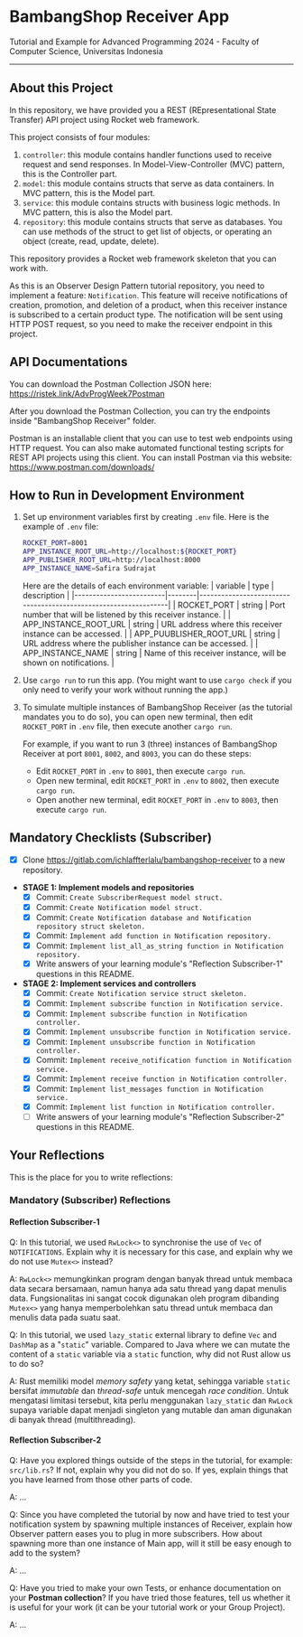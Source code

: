 # BambangShop Receiver App

Tutorial and Example for Advanced Programming 2024 - Faculty of Computer Science, Universitas Indonesia

---

## About this Project

In this repository, we have provided you a REST (REpresentational State Transfer) API project using Rocket web framework.

This project consists of four modules:

1. `controller`: this module contains handler functions used to receive request and send responses.
    In Model-View-Controller (MVC) pattern, this is the Controller part.
2. `model`: this module contains structs that serve as data containers.
    In MVC pattern, this is the Model part.
3. `service`: this module contains structs with business logic methods.
    In MVC pattern, this is also the Model part.
4. `repository`: this module contains structs that serve as databases.
    You can use methods of the struct to get list of objects, or operating an object (create, read, update, delete).

This repository provides a Rocket web framework skeleton that you can work with.

As this is an Observer Design Pattern tutorial repository, you need to implement a feature: `Notification`.
This feature will receive notifications of creation, promotion, and deletion of a product, when this receiver instance is subscribed to a certain product type.
The notification will be sent using HTTP POST request, so you need to make the receiver endpoint in this project.

## API Documentations

You can download the Postman Collection JSON here: <https://ristek.link/AdvProgWeek7Postman>

After you download the Postman Collection, you can try the endpoints inside "BambangShop Receiver" folder.

Postman is an installable client that you can use to test web endpoints using HTTP request.
You can also make automated functional testing scripts for REST API projects using this client.
You can install Postman via this website: <https://www.postman.com/downloads/>

## How to Run in Development Environment

1. Set up environment variables first by creating `.env` file.
    Here is the example of `.env` file:

    ```bash
    ROCKET_PORT=8001
    APP_INSTANCE_ROOT_URL=http://localhost:${ROCKET_PORT}
    APP_PUBLISHER_ROOT_URL=http://localhost:8000
    APP_INSTANCE_NAME=Safira Sudrajat
    ```

    Here are the details of each environment variable:
    | variable                | type   | description                                                     |
    |-------------------------|--------|-----------------------------------------------------------------|
    | ROCKET_PORT             | string | Port number that will be listened by this receiver instance.    |
    | APP_INSTANCE_ROOT_URL   | string | URL address where this receiver instance can be accessed.       |
    | APP_PUUBLISHER_ROOT_URL | string | URL address where the publisher instance can be accessed.       |
    | APP_INSTANCE_NAME       | string | Name of this receiver instance, will be shown on notifications. |
2. Use `cargo run` to run this app.
    (You might want to use `cargo check` if you only need to verify your work without running the app.)
3. To simulate multiple instances of BambangShop Receiver (as the tutorial mandates you to do so),
    you can open new terminal, then edit `ROCKET_PORT` in `.env` file, then execute another `cargo run`.

    For example, if you want to run 3 (three) instances of BambangShop Receiver at port `8001`, `8002`, and `8003`, you can do these steps:
    - Edit `ROCKET_PORT` in `.env` to `8001`, then execute `cargo run`.
    - Open new terminal, edit `ROCKET_PORT` in `.env` to `8002`, then execute `cargo run`.
    - Open another new terminal, edit `ROCKET_PORT` in `.env` to `8003`, then execute `cargo run`.

## Mandatory Checklists (Subscriber)

- [x] Clone <https://gitlab.com/ichlaffterlalu/bambangshop-receiver> to a new repository.
- **STAGE 1: Implement models and repositories**
  - [x] Commit: `Create SubscriberRequest model struct.`
  - [x] Commit: `Create Notification model struct.`
  - [x] Commit: `Create Notification database and Notification repository struct skeleton.`
  - [x] Commit: `Implement add function in Notification repository.`
  - [x] Commit: `Implement list_all_as_string function in Notification repository.`
  - [x] Write answers of your learning module's "Reflection Subscriber-1" questions in this README.
- **STAGE 2: Implement services and controllers**
  - [x] Commit: `Create Notification service struct skeleton.`
  - [x] Commit: `Implement subscribe function in Notification service.`
  - [x] Commit: `Implement subscribe function in Notification controller.`
  - [x] Commit: `Implement unsubscribe function in Notification service.`
  - [x] Commit: `Implement unsubscribe function in Notification controller.`
  - [x] Commit: `Implement receive_notification function in Notification service.`
  - [x] Commit: `Implement receive function in Notification controller.`
  - [x] Commit: `Implement list_messages function in Notification service.`
  - [x] Commit: `Implement list function in Notification controller.`
  - [ ] Write answers of your learning module's "Reflection Subscriber-2" questions in this README.

## Your Reflections

This is the place for you to write reflections:

### Mandatory (Subscriber) Reflections

#### Reflection Subscriber-1

Q: In this tutorial, we used `RwLock<>` to synchronise the use of `Vec` of `NOTIFICATIONS`.
Explain why it is necessary for this case, and explain why we do not use `Mutex<>` instead?

A: `RwLock<>` memungkinkan program dengan banyak thread untuk membaca data secara bersamaan, namun hanya ada satu thread yang dapat menulis data.
Fungsionalitas ini sangat cocok digunakan oleh program dibanding `Mutex<>` yang hanya memperbolehkan satu thread untuk membaca dan menulis data pada suatu saat.

Q: In this tutorial, we used `lazy_static` external library to define `Vec` and `DashMap` as a "`static`" variable.
Compared to Java where we can mutate the content of a `static` variable via a `static` function, why did not Rust allow us to do so?

A: Rust memiliki model *memory safety* yang ketat, sehingga variable `static` bersifat *immutable* dan *thread-safe* untuk mencegah *race condition*.
Untuk mengatasi limitasi tersebut, kita perlu menggunakan `lazy_static` dan `RwLock` supaya variable dapat menjadi singleton yang mutable dan aman
digunakan di banyak thread (multithreading).

#### Reflection Subscriber-2

Q: Have you explored things outside of the steps in the tutorial, for example: `src/lib.rs`? If not, explain why you did not do so.
If yes, explain things that you have learned from those other parts of code.

A: ...

Q: Since you have completed the tutorial by now and have tried to test your notification system by spawning multiple instances of Receiver,
explain how Observer pattern eases you to plug in more subscribers.
How about spawning more than one instance of Main app, will it still be easy enough to add to the system?

A: ...

Q: Have you tried to make your own Tests, or enhance documentation on your **Postman collection**?
If you have tried those features, tell us whether it is useful for your work (it can be your tutorial work or your Group Project).

A: ...
